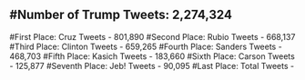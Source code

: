 #Number of Trump Tweets: 2,274,324
---
#First Place: Cruz Tweets - 801,890
#Second Place: Rubio Tweets - 668,137
#Third Place: Clinton Tweets - 659,265
#Fourth Place: Sanders Tweets - 468,703
#Fifth Place: Kasich Tweets - 183,660
#Sixth Place: Carson Tweets - 125,877
#Seventh Place: Jeb! Tweets - 90,095
#Last Place: Total Tweets -  
